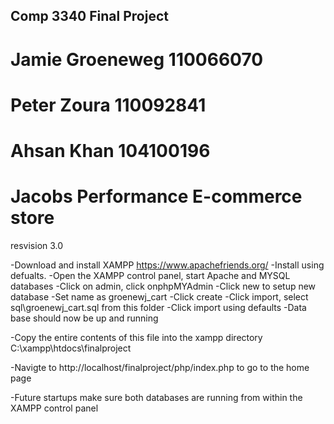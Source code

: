 ## Comp 3340 Final Project 
# Jamie Groeneweg 110066070
# Peter Zoura 110092841
# Ahsan Khan 104100196

# Jacobs Performance E-commerce store 
resvision 3.0

-Download and install XAMPP https://www.apachefriends.org/
-Install using defualts.
-Open the XAMPP control panel, start Apache and MYSQL databases
-Click on admin, click onphpMYAdmin
-Click new to setup new database
-Set name as groenewj_cart
-Click create
-Click import, select sql\groenewj_cart.sql from this folder
-Click import using defaults
-Data base should now be up and running 

-Copy the entire contents of this file into the xampp directory C:\xampp\htdocs\finalproject

-Navigte to http://localhost/finalproject/php/index.php to go to the home page

-Future startups make sure both databases are running from within the XAMPP control panel
